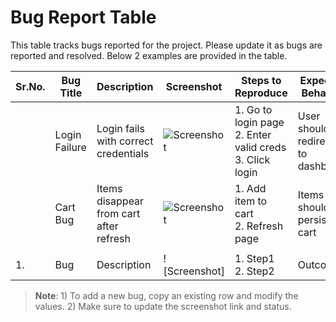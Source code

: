 # Bug Report Table

This table tracks bugs reported for the project. Please update it as bugs are reported and resolved. Below 2 examples are provided in the table.

| Sr.No. | **Bug Title** | **Description** | **Screenshot** | **Steps to Reproduce** | **Expected Behavior** | **Proposed Solution** | **Reported By** | **Status** | **Date Reported** |
|--------|---------------|-----------------|----------------|-------------------------|------------------------|------------------------|------------------|-------------|--------------------|
|        | Login Failure | Login fails with correct credentials | ![Screenshot](https://via.placeholder.com/150) | 1. Go to login page<br>2. Enter valid creds<br>3. Click login | User should be redirected to dashboard | Investigate backend token logic | @john-doe | Closed | 2025-05-09 |
|        | Cart Bug | Items disappear from cart after refresh | ![Screenshot](https://via.placeholder.com/150) | 1. Add item to cart<br>2. Refresh page | Items should persist in cart | Check local storage sync | @jane-dev | In Progress | 2025-05-09 |
|  |
| 1. | Bug | Description | ![Screenshot] | 1. Step1<br>2. Step2 | Outcome | Solution | @username | Status | Date |

> **Note**: 1) To add a new bug, copy an existing row and modify the values. 2) Make sure to update the screenshot link and status.
